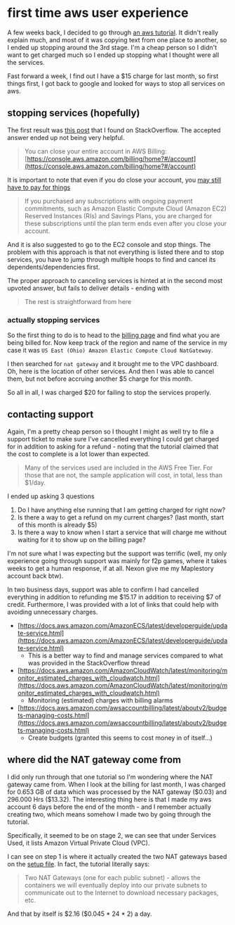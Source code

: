 # first time aws user experience

A few weeks back, I decided to go through [an aws tutorial](https://aws.amazon.com/getting-started/hands-on/build-modern-app-fargate-lambda-dynamodb-python/).
It didn't really explain much, and most of it was copying text from one place to
another, so I ended up stopping around the 3rd stage. I'm a cheap person so I didn't
want to get charged much so I ended up stopping what I thought were all the services.

Fast forward a week, I find out I have a $15 charge for last month, so first things
first, I got back to google and looked for ways to stop all services on aws.

## stopping services (hopefully)

The first result was [this post](https://stackoverflow.com/questions/17528559/aws-how-to-disable-all-services)
that I found on StackOverflow. The accepted answer ended up not being very helpful.

> You can close your entire account in AWS Billing: [https://console.aws.amazon.com/billing/home?#/account](https://console.aws.amazon.com/billing/home?#/account)

It is important to note that even if you do close your account, you [may still have
to pay for things](https://aws.amazon.com/premiumsupport/knowledge-center/close-aws-account/)

> If you purchased any subscriptions with ongoing payment commitments, such as Amazon
> Elastic Compute Cloud (Amazon EC2) Reserved Instances (RIs) and Savings Plans,
> you are charged for these subscriptions until the plan term ends even after you
> close your account.

And it is also suggested to go to the EC2 console and stop things. The problem with
this approach is that not everything is listed there and to stop services, you have
to jump through multiple hoops to find and cancel its dependents/dependencies first.

The proper approach to canceling services is hinted at in the second most upvoted
answer, but fails to deliver details - ending with

> The rest is straightforward from here

### actually stopping services

So the first thing to do is to head to the [billing page](https://console.aws.amazon.com/billing/home)
and find what you are being billed for. Now keep track of the region and name of
the service in my case it was `US East (Ohio) Amazon Elastic Compute Cloud NatGateway`.

I then searched for `nat gateway` and it brought me to the VPC dashboard. Oh, here
is the location of other services. And then I was able to cancel them, but not before
accruing another $5 charge for this month.

So all in all, I was charged $20 for failing to stop the services properly.

## contacting support

Again, I'm a pretty cheap person so I thought I might as well try to file a support
ticket to make sure I've cancelled everything I could get charged for in addition
to asking for a refund - noting that the tutorial claimed that the cost to complete
is a lot lower than expected.

> Many of the services used are included in the AWS Free Tier. For those that are
> not, the sample application will cost, in total, less than $1/day.

I ended up asking 3 questions

1. Do I have anything else running that I am getting charged for right now?
2. Is there a way to get a refund on my current charges? (last month, start of this
   month is already $5)
3. Is there a way to know when I start a service that will charge me without waiting
   for it to show up on the billing page?

I'm not sure what I was expecting but the support was terrific (well, my only experience
going through support was mainly for f2p games, where it takes weeks to get a human
response, if at all. Nexon give me my Maplestory account back btw).

In two business days, support was able to confirm I had cancelled everything in addition
to refunding me \$15.17 in addition to receiving \$7 of credit. Furthermore, I was
provided with a lot of links that could help with avoiding unnecessary charges.

- [https://docs.aws.amazon.com/AmazonECS/latest/developerguide/update-service.html](https://docs.aws.amazon.com/AmazonECS/latest/developerguide/update-service.html)
  - This is a better way to find and manage services compared to what was provided
    in the StackOverflow thread
- [https://docs.aws.amazon.com/AmazonCloudWatch/latest/monitoring/monitor_estimated_charges_with_cloudwatch.html](https://docs.aws.amazon.com/AmazonCloudWatch/latest/monitoring/monitor_estimated_charges_with_cloudwatch.html)
  - Monitoring (estimated) charges with billing alarms
- [https://docs.aws.amazon.com/awsaccountbilling/latest/aboutv2/budgets-managing-costs.html](https://docs.aws.amazon.com/awsaccountbilling/latest/aboutv2/budgets-managing-costs.html)
  - Create budgets (granted this seems to cost money in of itself...)

## where did the NAT gateway come from

I did only run through that one tutorial so I'm wondering where the NAT gateway
came from. When I look at the billing for last month, I was charged for 0.653 GB
of data which was processed by the NAT gateway (\$0.03) and 296.000 Hrs (\$13.32).
The interesting thing here is that I made my aws account 6 days before the end of
the month - and I remember actually creating two, which means somehow I made two
by going through the tutorial.

Specifically, it seemed to be on stage 2, we can see that under Services Used, it
lists Amazon Virtual Private Cloud (VPC).

I can see on step 1 is where it actually created the two NAT gateways based on the
[setup file](https://github.com/aws-samples/aws-modern-application-workshop/blob/python/module-2/cfn/core.yml).
In fact, the tutorial literally says:

> Two NAT Gateways (one for each public subnet) - allows the containers we will
> eventually deploy into our private subnets to communicate out to the Internet
> to download necessary packages, etc.

And that by itself is \$2.16 (\$0.045 \* 24 * 2) a day.
